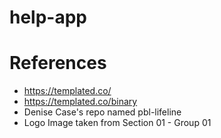 # help-app

# References
- https://templated.co/
- https://templated.co/binary
- Denise Case's repo named pbl-lifeline
- Logo Image taken from Section 01 - Group 01

